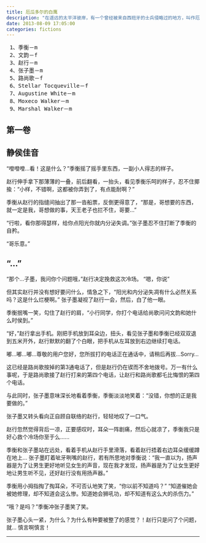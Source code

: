 ```yaml
---
title: 厄瓜多尔的白鹰
description: "在遥远的太平洋彼岸，有一个曾经被来自西班牙的士兵侵略过的地方，叫作厄瓜多尔，那是一个位于南美洲的热带岛＿国，在那片土地上，有由一座座浮于水面，或大或小的礁石、隆起的地壳构成的科隆群岛，也叫作加拉帕戈斯群岛。那里仿佛就是生物的天堂，令上帝都为之叹息..."
date: 2013-08-09 17:05:00
categories: fictions
---
```


<pre> 1、季衡－m
 2、文韵－f
 3、赵行－m
 4、张子墨－m
 5、路尚歌－f
 6、Stellar Tocqueville－f
 7、Augustine White－m
 8、Moxeco Walker－m
 9、Marshal Walker－m</pre>

## 第一卷

## 静侯佳音

“噔噔噔…看！这是什么？”季衡摇了摇手里东西，一副小人得志的样子。

赵行伸手拿下那薄薄的一叠，前后翻看，一抬头，看见季衡乐呵的样子，忍不住揶揄：“小样，不错啊，这都被你弄到了，有点能耐啊？”

季衡从赵行的指缝间抽出了那一沓船票，反倒更得意了，“那是，哥想要的东西，就一定是我，哥想做的事，天王老子也拦不住，哥要…”

“行啦，看你那得瑟样，给你点阳光你就内分泌失调。”张子墨忍不住打断了季衡的自矜。

“哥乐意。”

“…”
---

“那个…子墨，我问你个问题哦，”赵行决定挽救这次冷场。 “嗯，你说”

但其实赵行并没有想好要问什么，情急之下，“阳光和内分泌失凋有什么必然关系吗？这是什么烂梗啊。” 张子墨凝视了赵行一会，然后，白了他一眼。

季衡抿嘴一笑，勾住了赵行的肩，“小行同学，你打个电话给尚歌问问文韵和她什么时侯到。”

“好，”赵行拿出手机。刚把手机放到耳朵边，扭头，看见张子墨和季衡已经双双退到五米开外，赵行默默的翻了个白眼，把手机从左耳放到右边继续打电话。

嘟…嘟…嘟…尊敬的用户您好，您所拔打的电话正在通话中，请稍后再拔…Sorry…

这已经是路尚歌按掉的第3通电话了，但是赵行仍在锲而不舍地拨号。万一有什么事呢，于是路尚歌接了赵行打来的第四个电话，让赵行和路尚歌都乇比悔恨的第四个电话。

与此同时，张子墨意味深长地看着季衡，季衡淡淡地笑着：“没错，你想的正是我要做的。”

张子墨又转头看向正自顾自联络的赵行，轻轻地叹了一口气。

赵行忽然觉得背后一凉，正要感叹时，耳朵一阵剧痛，然后心就凉了，季衡我只是好心救个冷场你至于么......

季衡和张子墨站在远处，看着手机从赵行手里滑落，看着赵行捂着右边耳朵缓缓蹲在地上… 张子墨盯着呲牙咧嘴的赵行，若有所思地对季衡说：“我一直以为，扬声器是为了让男生更好地听见女生的声音，现在我才发现，扬声器是为了让女生更好地让男生听不见，还好赵行没有用扬声器。”

季衡用小拇指掏了掏耳朵，不可否认地笑了笑，“你以前不知道吗？” “知道催她会被她修理，却不知道会这么惨。知道她会狮吼功，却不知道有这么大的杀伤力。”

“哦？是吗？”季衡冲张子墨笑了笑。

张子墨心头一紧，为什么？为什么有种要被整了的感觉？！赵行只是问了个问题，就… 慎言啊慎言！

---

